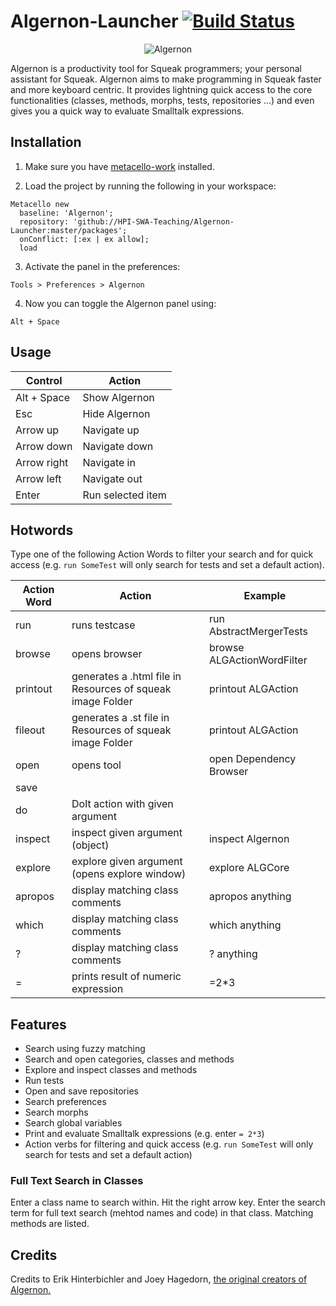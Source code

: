 # Algernon-Launcher [![Build Status](https://travis-ci.org/HPI-SWA-Teaching/SWT16-Project-06.svg)](https://travis-ci.org/HPI-SWA-Teaching/SWT16-Project-06)


<!--  [![Coverage Status](https://coveralls.io/repos/github/HPI-SWA-Teaching/SWT16-Project-06/badge.svg?branch=master)](https://coveralls.io/github/HPI-SWA-Teaching/SWT16-Project-06?branch=master) -->

<p align="center">
  <img src="https://cloud.githubusercontent.com/assets/7422050/9015196/964cdde0-37c7-11e5-8ef6-f9baef559391.png" alt="Algernon"/>
</p>

Algernon is a productivity tool for Squeak programmers; your personal assistant for Squeak. Algernon aims to make programming in Squeak faster and more keyboard centric. It provides lightning quick access to the core functionalities (classes, methods, morphs, tests, repositories ...) and even gives you a quick way to evaluate Smalltalk expressions.

## Installation
1. Make sure you have [metacello-work](https://github.com/dalehenrich/metacello-work) installed.

2. Load the project by running the following in your workspace:
  ```smalltalk
  Metacello new
    baseline: 'Algernon';
    repository: 'github://HPI-SWA-Teaching/Algernon-Launcher:master/packages';
    onConflict: [:ex | ex allow];
    load
  ```

3. Activate the panel in the preferences:
  ```
  Tools > Preferences > Algernon
  ```

4. Now you can toggle the Algernon panel using:
  ```
  Alt + Space
  ```

## Usage

| Control     | Action            |
|-------------|-------------------|
| Alt + Space | Show Algernon     |
| Esc         | Hide Algernon     |
| Arrow up    | Navigate up       |
| Arrow down  | Navigate down     |
| Arrow right | Navigate in       |
| Arrow left  | Navigate out      |
| Enter       | Run selected item |

## Hotwords
Type one of the following Action Words to filter your search and for quick access (e.g. `run SomeTest` will only search for tests and set a default action).

| Action Word | Action                                                    | Example                    |
|-------------|-----------------------------------------------------------|----------------------------|
| run         | runs testcase                                             | run AbstractMergerTests    |
| browse      | opens browser                                             | browse ALGActionWordFilter |
| printout    | generates a .html file in Resources of squeak image Folder| printout ALGAction         |
| fileout     | generates a .st file in Resources of squeak image Folder  | printout ALGAction         |
| open        | opens tool                                                | open Dependency Browser    |
| save        |                                                           |                            |
| do          | DoIt action with given argument                           |                            |
| inspect     | inspect given argument (object)                           | inspect Algernon           |
| explore     | explore given argument (opens explore window)             | explore ALGCore            |
| apropos     | display matching class comments                           | apropos anything           |
| which       | display matching class comments                           | which anything             |
| ?           | display matching class comments                           | ? anything                 |
| =           | prints result of numeric expression | =2*3| 


## Features

- Search using fuzzy matching
- Search and open categories, classes and methods
- Explore and inspect classes and methods
- Run tests
- Open and save repositories
- Search preferences
- Search morphs
- Search global variables
- Print and evaluate Smalltalk expressions (e.g. enter `= 2*3`)
- Action verbs for filtering and quick access (e.g. `run SomeTest` will only search for tests and set a default action)

### Full Text Search in Classes

Enter a class name to search within.
Hit the right arrow key.
Enter the search term for full text search (mehtod names and code) in that class.
Matching methods are listed.


## Credits


Credits to Erik Hinterbichler and Joey Hagedorn, [the original creators of Algernon.](http://erikhinterbichler.com/apps/algernon/)
